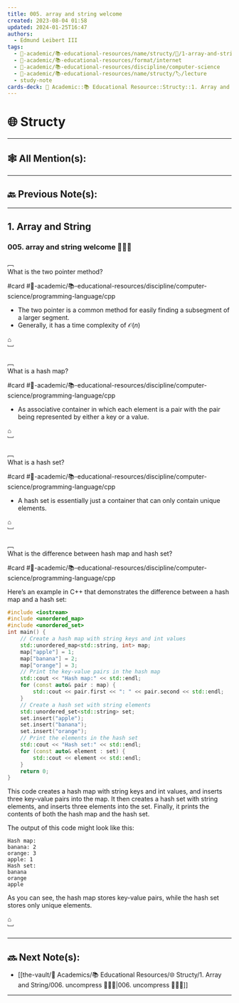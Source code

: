 ```yaml
---
title: 005. array and string welcome
created: 2023-08-04 01:58
updated: 2024-01-25T16:47
authors:
  - Edmund Leibert III
tags:
  - 🔴-academic/📚-educational-resources/name/structy/🔖/1-array-and-string/005-array-and-string-welcome
  - 🔴-academic/📚-educational-resources/format/internet
  - 🔴-academic/📚-educational-resources/discipline/computer-science
  - 🔴-academic/📚-educational-resources/name/structy/🏷️/lecture
  - study-note
cards-deck: 🔴 Academic::📚 Educational Resource::Structy::1. Array and String::005. array and string welcome
---
```


# 🌐 Structy

---

## 🕸️ All Mention(s): 

---

## 🔙 Previous Note(s):

---

## 1. Array and String

### **005. array and string welcome 👨🏻‍🏫**

﹇<br>
What is the two pointer method?

#card  #🔴-academic/📚-educational-resources/discipline/computer-science/programming-language/cpp

- The two pointer is a common method for easily finding a subsegment of a larger segment.
- Generally, it has a time complexity of $\mathcal{O}(n)$

⌂
<br>﹈<br>


﹇<br>
What is a hash map?

#card  #🔴-academic/📚-educational-resources/discipline/computer-science/programming-language/cpp

- As associative container in which each element is a pair with the pair being represented by either a key or a value.

⌂
<br>﹈<br>


﹇<br>
What is a hash set?

#card  #🔴-academic/📚-educational-resources/discipline/computer-science/programming-language/cpp

- A hash set is essentially just a container that can only contain unique elements.

⌂
<br>﹈<br>


﹇<br>
What is the difference between hash map and hash set?

#card  #🔴-academic/📚-educational-resources/discipline/computer-science/programming-language/cpp

Here’s an example in C++ that demonstrates the difference between a hash map and a hash set:

```cpp
#include <iostream>
#include <unordered_map>
#include <unordered_set>
int main() {
    // Create a hash map with string keys and int values
    std::unordered_map<std::string, int> map;
    map["apple"] = 1;
    map["banana"] = 2;
    map["orange"] = 3;
    // Print the key-value pairs in the hash map
    std::cout << "Hash map:" << std::endl;
    for (const auto& pair : map) {
        std::cout << pair.first << ": " << pair.second << std::endl;
    }
    // Create a hash set with string elements
    std::unordered_set<std::string> set;
    set.insert("apple");
    set.insert("banana");
    set.insert("orange");
    // Print the elements in the hash set
    std::cout << "Hash set:" << std::endl;
    for (const auto& element : set) {
        std::cout << element << std::endl;
    }
    return 0;
}
```

This code creates a hash map with string keys and int values, and inserts three key-value pairs into the map. It then creates a hash set with string elements, and inserts three elements into the set. Finally, it prints the contents of both the hash map and the hash set.

The output of this code might look like this:

```
Hash map:
banana: 2
orange: 3
apple: 1
Hash set:
banana
orange
apple
```

As you can see, the hash map stores key-value pairs, while the hash set stores only unique elements. 

⌂
<br>﹈<br>


---

## 🔜 Next Note(s):
- [[the-vault/🔴 Academics/📚 Educational Resources/🌐 Structy/1. Array and String/006. uncompress 👨🏽‍💻|006. uncompress 👨🏽‍💻]]

---



